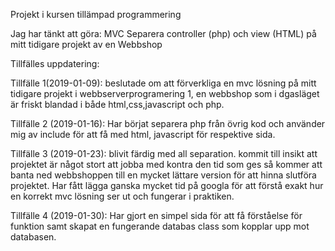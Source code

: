 Projekt i kursen tillämpad programmering

Jag har tänkt att göra: MVC Separera controller (php) och view (HTML) på mitt tidigare projekt av en Webbshop

Tillfälles uppdatering:
   
   Tillfälle 1(2019-01-09): beslutade om att förverkliga en mvc lösning på mitt tidigare projekt i webbserverprogramering 1, en webbshop      som i dgasläget är friskt blandad i både html,css,javascript och php.
   
   Tillfälle 2 (2019-01-16): Har börjat separera php från övrig kod och använder mig av include för att få med html, javascript för          respektive sida.
   
   Tillfälle 3 (2019-01-23): blivit färdig med all separation. kommit till insikt att projektet är något stort att jobba med kontra den      tid som ges så kommer att banta ned webbshoppen till en mycket lättare version för att hinna slutföra projektet. Har fått lägga ganska    mycket tid på googla för att förstå exakt hur en korrekt mvc lösning ser ut och fungerar i praktiken.
   
   Tillfälle 4 (2019-01-30):
   Har gjort en simpel sida för att få förståelse för funktion samt skapat en fungerande databas class som kopplar upp mot databasen.
